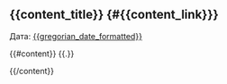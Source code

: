## {{content_title}} {#{{content_link}}}
Дата: [{{gregorian_date_formatted}}](#{{date_link}})

{{#content}}
{{.}}

{{/content}}